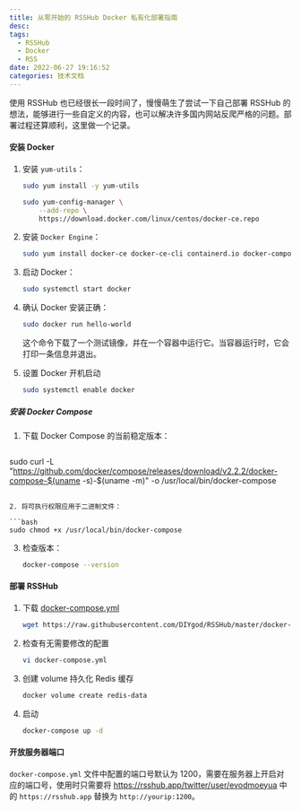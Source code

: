 ```yaml
---
title: 从零开始的 RSSHub Docker 私有化部署指南
desc:
tags:
  - RSSHub
  - Docker
  - RSS
date: 2022-06-27 19:16:52
categories: 技术文档
---
```


使用 RSSHub 也已经很长一段时间了，慢慢萌生了尝试一下自己部署 RSSHub 的想法，能够进行一些自定义的内容，也可以解决许多国内网站反爬严格的问题。部署过程还算顺利，这里做一个记录。

#### 安装 Docker

1. 安装 `yum-utils`：

   ```bash
   sudo yum install -y yum-utils
   
   sudo yum-config-manager \
       --add-repo \
       https://download.docker.com/linux/centos/docker-ce.repo
   
   ```

2. 安装 `Docker Engine`：

   ```bash
   sudo yum install docker-ce docker-ce-cli containerd.io docker-compose-plugin
   ```

3. 启动 Docker：

   ```bash
   sudo systemctl start docker
   ```

4. 确认 Docker 安装正确：

   ```bash
   sudo docker run hello-world
   ```

   这个命令下载了一个测试镜像，并在一个容器中运行它。当容器运行时，它会打印一条信息并退出。

5. 设置 Docker 开机启动

   ```bash
   sudo systemctl enable docker
   ```

   

##### 安装 Docker Compose

1. 下载 Docker Compose 的当前稳定版本：


   ```bash
sudo curl -L "https://github.com/docker/compose/releases/download/v2.2.2/docker-compose-$(uname -s)-$(uname -m)" -o /usr/local/bin/docker-compose
   ```

2. 将可执行权限应用于二进制文件：

   ```bash
   sudo chmod +x /usr/local/bin/docker-compose
   ```

3. 检查版本：

   ```bash
   docker-compose --version
   ```

#### 部署 RSSHub

1. 下载 [docker-compose.yml](https://github.com/DIYgod/RSSHub/blob/master/docker-compose.yml)

   ```bash
   wget https://raw.githubusercontent.com/DIYgod/RSSHub/master/docker-compose.yml
   ```

2. 检查有无需要修改的配置

   ```bash
   vi docker-compose.yml
   ```

3. 创建 volume 持久化 Redis 缓存

   ```bash
   docker volume create redis-data
   ```

4. 启动

   ```bash
   docker-compose up -d
   ```



#### 开放服务器端口

`docker-compose.yml` 文件中配置的端口号默认为 1200，需要在服务器上开启对应的端口号，使用时只需要将  https://rsshub.app/twitter/user/evodmoeyua  中的 `https://rsshub.app` 替换为  `http://yourip:1200`。


